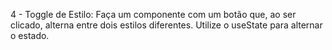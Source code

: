 4 - Toggle de Estilo:
Faça um componente com um botão que, ao ser clicado, alterna entre dois estilos diferentes. Utilize o useState para alternar o estado.